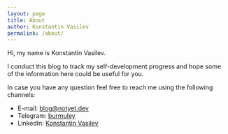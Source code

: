 ```yaml
---
layout: page
title: About
author: Konstantin Vasilev
permalink: /about/
---
```


Hi, my name is Konstantin Vasilev. 

I conduct this blog to track my self-development progress and hope some of the information here could be useful for you.

In case you have any question feel free to reach me using the following channels:
* E-mail: blog@notyet.dev
* Telegram: [burmuley](https://t.me/burmuley)
* LinkedIn: [Konstantin Vasilev](https://www.linkedin.com/in/konstantin-vasilev-927b9a35/)
